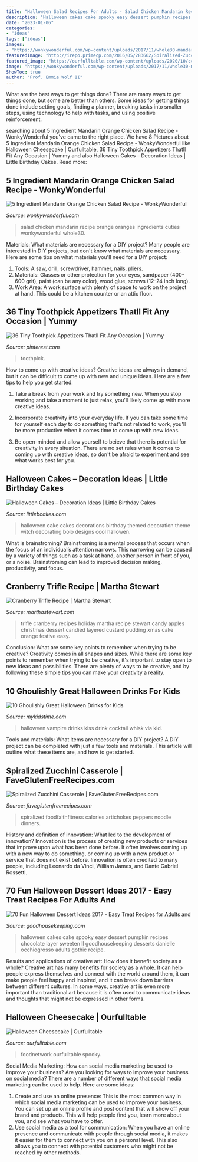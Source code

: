 ```yaml
---
title: "Halloween Salad Recipes For Adults - Salad Chicken Mandarin Recipe Orange Oranges Ingredients Cuties Wonkywonderful Whole30"
description: "Halloween cakes cake spooky easy dessert pumpkin recipes chocolate layer sweeten ll goodhousekeeping desserts danielle occhiogrosso adults gothic recipe"
date: "2023-01-06"
categories:
- "ideas"
tags: ["ideas"]
images:
- "https://wonkywonderful.com/wp-content/uploads/2017/11/whole30-mandarin-chicken-salad-1.jpg"
featuredImage: "http://irepo.primecp.com/2016/05/283662/Spiralized-Zucchini-Casserole_ExtraLarge700_ID-1689090.jpg?v=1689090"
featured_image: "https://ourfulltable.com/wp-content/uploads/2020/10/ccookingfoto1532379411960.jpeg"
image: "https://wonkywonderful.com/wp-content/uploads/2017/11/whole30-mandarin-chicken-salad-1.jpg"
ShowToc: true
author: "Prof. Emmie Wolf II"
---
```



What are the best ways to get things done?
There are many ways to get things done, but some are better than others. Some ideas for getting things done include setting goals, finding a planner, breaking tasks into smaller steps, using technology to help with tasks, and using positive reinforcement.

	

		
searching about 5 Ingredient Mandarin Orange Chicken Salad Recipe - WonkyWonderful you've came to the right place. We have 8 Pictures about 5 Ingredient Mandarin Orange Chicken Salad Recipe - WonkyWonderful like Halloween Cheesecake | Ourfulltable, 36 Tiny Toothpick Appetizers Thatll Fit Any Occasion | Yummy and also Halloween Cakes – Decoration Ideas | Little Birthday Cakes. Read more:
		
    
## 5 Ingredient Mandarin Orange Chicken Salad Recipe - WonkyWonderful

<img loading=lazy src="https://wonkywonderful.com/wp-content/uploads/2017/11/whole30-mandarin-chicken-salad-1.jpg" onerror="this.onerror=null;this.src='https://tse3.mm.bing.net/th?id=OIP.8QcUEf8EP3q7JDriRMH0gAHaKF&amp;pid=15.1';" alt="5 Ingredient Mandarin Orange Chicken Salad Recipe - WonkyWonderful">

_Source: wonkywonderful.com_

>salad chicken mandarin recipe orange oranges ingredients cuties wonkywonderful whole30. 

	

Materials: What materials are necessary for a DIY project?
Many people are interested in DIY projects, but don't know what materials are necessary. Here are some tips on what materials you'll need for a DIY project:
1. Tools: A saw, drill, screwdriver, hammer, nails, pliers.
2. Materials: Glasses or other protection for your eyes, sandpaper (400-600 grit), paint (can be any color), wood glue, screws (12-24 inch long).
3. Work Area: A work surface with plenty of space to work on the project at hand. This could be a kitchen counter or an attic floor.

    
## 36 Tiny Toothpick Appetizers Thatll Fit Any Occasion | Yummy

<img loading=lazy src="https://i.pinimg.com/736x/04/cb/df/04cbdfea7cd3e8271b6aa1fc3c547412.jpg" onerror="this.onerror=null;this.src='https://tse4.mm.bing.net/th?id=OIP.mAjB5li-wOJtyUdImgD1wgHaKc&amp;pid=15.1';" alt="36 Tiny Toothpick Appetizers Thatll Fit Any Occasion | Yummy">

_Source: pinterest.com_

>toothpick. 

	

How to come up with creative ideas?
Creative ideas are always in demand, but it can be difficult to come up with new and unique ideas. Here are a few tips to help you get started:
1. Take a break from your work and try something new. When you stop working and take a moment to just relax, you'll likely come up with more creative ideas.

2. Incorporate creativity into your everyday life. If you can take some time for yourself each day to do something that's not related to work, you'll be more productive when it comes time to come up with new ideas.

3. Be open-minded and allow yourself to beieve that there is potential for creativity in every situation. There are no set rules when it comes to coming up with creative ideas, so don't be afraid to experiment and see what works best for you.

    
## Halloween Cakes – Decoration Ideas | Little Birthday Cakes

<img loading=lazy src="http://www.littlebcakes.com/wp-content/uploads/2013/08/Halloween-Cake-Decorations.jpg" onerror="this.onerror=null;this.src='https://tse1.mm.bing.net/th?id=OIP.BXQwElwqXjPBny6XEyj5bgHaKc&amp;pid=15.1';" alt="Halloween Cakes – Decoration Ideas | Little Birthday Cakes">

_Source: littlebcakes.com_

>halloween cake cakes decorations birthday themed decoration theme witch decorating bolo designs cool hallowen. 

	

What is brainstroming? Brainstroming is a mental process that occurs when the focus of an individual’s attention narrows. This narrowing can be caused by a variety of things such as a task at hand, another person in front of you, or a noise. Brainstroming can lead to improved decision making, productivity, and focus.

    
## Cranberry Trifle Recipe | Martha Stewart

<img loading=lazy src="http://assets.marthastewart.com/styles/wmax-1500/d26/med104339_1208_cran_trifle/med104339_1208_cran_trifle_sq.jpg?itok=SbJ0RTg9" onerror="this.onerror=null;this.src='https://tse3.mm.bing.net/th?id=OIP.E5keAmHPJtn_C_94LDJ2mwHaHa&amp;pid=15.1';" alt="Cranberry Trifle Recipe | Martha Stewart">

_Source: marthastewart.com_

>trifle cranberry recipes holiday martha recipe stewart candy apples christmas dessert candied layered custard pudding xmas cake orange festive easy. 

	

Conclusion: What are some key points to remember when trying to be creative?
Creativity comes in all shapes and sizes. While there are some key points to remember when trying to be creative, it's important to stay open to new ideas and possibilities. There are plenty of ways to be creative, and by following these simple tips you can make your creativity a reality.

    
## 10 Ghoulishly Great Halloween Drinks For Kids

<img loading=lazy src="https://www.mykidstime.com/wp-content/uploads/2015/10/vampire-kiss.png" onerror="this.onerror=null;this.src='https://tse1.mm.bing.net/th?id=OIP.gFxSY8N6BkoRnL7Zt2EuaQHaLO&amp;pid=15.1';" alt="10 Ghoulishly Great Halloween Drinks for Kids">

_Source: mykidstime.com_

>halloween vampire drinks kiss drink cocktail whisk via kid. 

	

Tools and materials: What items are necessary for a DIY project?
A DIY project can be completed with just a few tools and materials. This article will outline what these items are, and how to get started.

    
## Spiralized Zucchini Casserole | FaveGlutenFreeRecipes.com

<img loading=lazy src="http://irepo.primecp.com/2016/05/283662/Spiralized-Zucchini-Casserole_ExtraLarge700_ID-1689090.jpg?v=1689090" onerror="this.onerror=null;this.src='https://tse4.mm.bing.net/th?id=OIP.roj07gB1rypnyrmzQKunVgHaLH&amp;pid=15.1';" alt="Spiralized Zucchini Casserole | FaveGlutenFreeRecipes.com">

_Source: faveglutenfreerecipes.com_

>spiralized foodfaithfitness calories artichokes peppers noodle dinners. 

	

History and definition of innovation: What led to the development of innovation?
Innovation is the process of creating new products or services that improve upon what has been done before. It often involves coming up with a new way to do something, or coming up with a new product or service that does not exist before. Innovation is often credited to many people, including Leonardo da Vinci, William James, and Dante Gabriel Rossetti.

    
## 70 Fun Halloween Dessert Ideas 2017 - Easy Treat Recipes For Adults And

<img loading=lazy src="http://ghk.h-cdn.co/assets/17/39/1506726568-pumpkinanddevilfoodlayercake.jpg" onerror="this.onerror=null;this.src='https://tse1.mm.bing.net/th?id=OIP._VmKAycm_-HjaH-s1gOVigHaLH&amp;pid=15.1';" alt="70 Fun Halloween Dessert Ideas 2017 - Easy Treat Recipes for Adults and">

_Source: goodhousekeeping.com_

>halloween cakes cake spooky easy dessert pumpkin recipes chocolate layer sweeten ll goodhousekeeping desserts danielle occhiogrosso adults gothic recipe. 

	

Results and applications of creative art: How does it benefit society as a whole?
Creative art has many benefits for society as a whole. It can help people express themselves and connect with the world around them, it can make people feel happy and inspired, and it can break down barriers between different cultures. In some ways, creative art is even more important than traditional art because it is often used to communicate ideas and thoughts that might not be expressed in other forms.

    
## Halloween Cheesecake | Ourfulltable

<img loading=lazy src="https://ourfulltable.com/wp-content/uploads/2020/10/ccookingfoto1532379411960.jpeg" onerror="this.onerror=null;this.src='https://tse2.mm.bing.net/th?id=OIP.d5RrFsAq9IJgrRn3iAFkAAHaFj&amp;pid=15.1';" alt="Halloween Cheesecake | Ourfulltable">

_Source: ourfulltable.com_

>foodnetwork ourfulltable spooky. 

	

Social Media Marketing: How can social media marketing be used to improve your business?
Are you looking for ways to improve your business on social media? There are a number of different ways that social media marketing can be used to help. Here are some ideas: 
1. Create and use an online presence: This is the most common way in which social media marketing can be used to improve your business. You can set up an online profile and post content that will show off your brand and products. This will help people find you, learn more about you, and see what you have to offer. 
2. Use social media as a tool for communication: When you have an online presence and communicate with people through social media, it makes it easier for them to connect with you on a personal level. This also allows you to connect with potential customers who might not be reached by other methods. 

